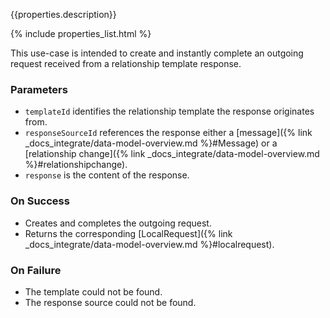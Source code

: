 {{properties.description}}

{% include properties_list.html %}

This use-case is intended to create and instantly complete an outgoing request
received from a relationship template response.

### Parameters

- `templateId` identifies the relationship template the response originates from.
- `responseSourceId` references the response either a [message]({% link _docs_integrate/data-model-overview.md %}#Message)
  or a [relationship change]({% link _docs_integrate/data-model-overview.md %}#relationshipchange).
- `response` is the content of the response.

### On Success

- Creates and completes the outgoing request.
- Returns the corresponding [LocalRequest]({% link _docs_integrate/data-model-overview.md %}#localrequest).

### On Failure

- The template could not be found.
- The response source could not be found.
